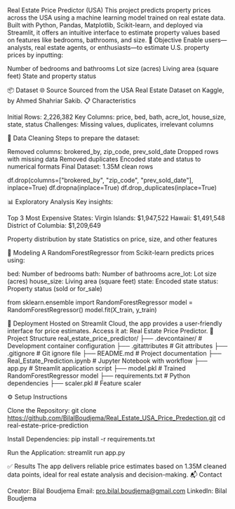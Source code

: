 Real Estate Price Predictor (USA)
This project predicts property prices across the USA using a machine learning model trained on real estate data. Built with Python, Pandas, Matplotlib, Scikit-learn, and deployed via Streamlit, it offers an intuitive interface to estimate property values based on features like bedrooms, bathrooms, and size.
🎯 Objective
Enable users—analysts, real estate agents, or enthusiasts—to estimate U.S. property prices by inputting:

Number of bedrooms and bathrooms
Lot size (acres)
Living area (square feet)
State and property status

📦 Dataset
🌐 Source
Sourced from the USA Real Estate Dataset on Kaggle, by Ahmed Shahriar Sakib.
📋 Characteristics

Initial Rows: 2,226,382
Key Columns: price, bed, bath, acre_lot, house_size, state, status
Challenges: Missing values, duplicates, irrelevant columns

🧹 Data Cleaning
Steps to prepare the dataset:

Removed columns: brokered_by, zip_code, prev_sold_date
Dropped rows with missing data
Removed duplicates
Encoded state and status to numerical formats
Final Dataset: 1.35M clean rows

df.drop(columns=["brokered_by", "zip_code", "prev_sold_date"], inplace=True)
df.dropna(inplace=True)
df.drop_duplicates(inplace=True)

📊 Exploratory Analysis
Key insights:

Top 3 Most Expensive States:
Virgin Islands: $1,947,522
Hawaii: $1,491,548
District of Columbia: $1,209,649


Property distribution by state
Statistics on price, size, and other features

🤖 Modeling
A RandomForestRegressor from Scikit-learn predicts prices using:

bed: Number of bedrooms
bath: Number of bathrooms
acre_lot: Lot size (acres)
house_size: Living area (square feet)
state: Encoded state
status: Property status (sold or for_sale)

from sklearn.ensemble import RandomForestRegressor
model = RandomForestRegressor()
model.fit(X_train, y_train)

🚀 Deployment
Hosted on Streamlit Cloud, the app provides a user-friendly interface for price estimates. Access it at: Real Estate Price Predictor.
📁 Project Structure
real_estate_price_predictor/
├── .devcontainer/              # Development container configuration
├── .gitattributes              # Git attributes
├── .gitignore                  # Git ignore file
├── README.md                   # Project documentation
├── Real_Estate_Prediction.ipynb # Jupyter Notebook with workflow
├── app.py                      # Streamlit application script
├── model.pkl                   # Trained RandomForestRegressor model
├── requirements.txt            # Python dependencies
├── scaler.pkl                  # Feature scaler

⚙️ Setup Instructions

Clone the Repository:
git clone https://github.com/BilalBoudjema/Real_Estate_USA_Price_Predection.git
cd real-estate-price-prediction


Install Dependencies:
pip install -r requirements.txt


Run the Application:
streamlit run app.py



✅ Results
The app delivers reliable price estimates based on 1.35M cleaned data points, ideal for real estate analysis and decision-making.
📬 Contact

Creator: Bilal Boudjema
Email: pro.bilal.boudjema@gmail.com
LinkedIn: Bilal Boudjema

